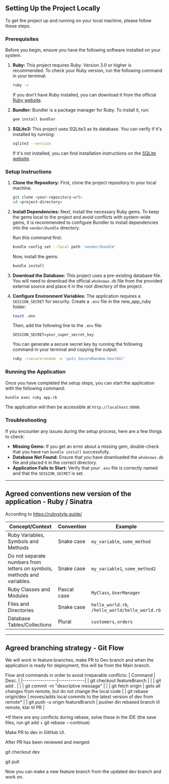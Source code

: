 ## Setting Up the Project Locally

To get the project up and running on your local machine, please follow these steps.

### Prerequisites

Before you begin, ensure you have the following software installed on your system.

1.  **Ruby:** This project requires Ruby. Version 3.0 or higher is recommended. To check your Ruby version, run the following command in your terminal:
    ```sh
    ruby -v
    ```
    If you don't have Ruby installed, you can download it from the official [Ruby website](https://www.ruby-lang.org/).

2.  **Bundler:** Bundler is a package manager for Ruby. To install it, run:
    ```sh
    gem install bundler
    ```

3.  **SQLite3:** This project uses SQLite3 as its database. You can verify if it's installed by running:
    ```sh
    sqlite3 --version
    ```
    If it's not installed, you can find installation instructions on the [SQLite website](https://www.sqlite.org/).
### Setup Instructions

1.  **Clone the Repository:**
    First, clone the project repository to your local machine.
    ```sh
    git clone <your-repository-url>
    cd <project-directory>
    ```

2.  **Install Dependencies:**
    Next, install the necessary Ruby gems. To keep the gems local to the project and avoid conflicts with system-wide gems, it is recommended to configure Bundler to install dependencies into the `vendor/bundle` directory.

    Run this command first:
    ```sh
    bundle config set --local path 'vendor/bundle'
    ```
    Now, install the gems:
    ```sh
    bundle install
    ```

3.  **Download the Database:**
    This project uses a pre-existing database file. You will need to download the official `whoknows.db` file from the provided external source and place it in the root directory of the project.

4.  **Configure Environment Variables:**
    The application requires a `SESSION_SECRET` for security. Create a `.env` file in the new_app_ruby folder:
    ```sh
    touch .env
    ```
    Then, add the following line to the `.env` file:
    ```env
    SESSION_SECRET=your_super_secret_key
    ```
    You can generate a secure secret key by running the following command in your terminal and copying the output:
    ```sh
    ruby -rsecurerandom -e 'puts SecureRandom.hex(64)'
    ```

### Running the Application

Once you have completed the setup steps, you can start the application with the following command:

```sh
bundle exec ruby app.rb
```

The application will then be accessible at `http://localhost:8080`.

### Troubleshooting

If you encounter any issues during the setup process, here are a few things to check:

*   **Missing Gems:** If you get an error about a missing gem, double-check that you have run `bundle install` successfully.
*   **Database Not Found:** Ensure that you have downloaded the `whoknows.db` file and placed it in the correct directory.
*   **Application Fails to Start:** Verify that your `.env` file is correctly named and that the `SESSION_SECRET` is set.

---


## Agreed conventions new version of the application - Ruby / Sinatra
According to https://rubystyle.guide/ 

| Concept/Context | Convention  | Example |
|-----------------|-------------|---------|
| Ruby Variables, Symbols and Methods | Snake case | `my_variable`, `some_method` |
| Do not separate numbers from letters on symbols, methods and variables. | Snake case | `my_variable1`, `some_method2` |
| Ruby Classes and Modules | Pascal case | `MyClass`, `UserManager` |
| Files and Directories | Snake case | `hello_world.rb`, `/hello_world/hello_world.rb` |
| Database Tables/Collections | Plural | `customers`, `orders` |


---
## Agreed branching strategy - Git Flow
We will work in feature branches, make PR to Dev branch and when the application is ready for deployment, this will be from the Main branch.

Flow and commands in order to avoid irreparable conflicts:
| Command | Desc.  | 
|-----------------|-------------|
| git checkout featureBranch |  |
| git add . | |
| git commit -m "descriptive message" | |
| git fetch origin | gets all changes from remote, but do not change the local code |
| git rebase origin/dev | moves/adds local commits to the latest version of dev from remote* |
| git push -u origin featureBranch | pusher din rebased branch til remote, klar til PR |

*If there are any conflicts during rebase, solve these in the IDE (the save files, run git add <file> + git rebase --continue)

Make PR to dev in GitHub UI.


After PR has been reviewed and merged:

git checkout dev

git pull 

Now you can make a new feature branch from the updated dev branch and work on.

